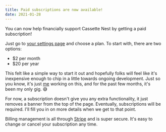 ```yaml
---
title: Paid subscriptions are now available!
date: 2021-01-28
---
```


You can now help financially support Cassette Nest by getting a paid subscription!

Just go to [your settings page](https://app.cassettenest.com/settings/#subscription) and choose a plan. To start with, there are two options:

- $2 per month
- $20 per year

This felt like a simple way to start it out and hopefully folks will feel like it's inexpensive enough to chip in a little towards ongoing development. Just so you know, it's just [me](https://treypiepmeier.com) working on this, and for the past few months, it's been my only gig. 😅

For now, a subscription doesn't give you any extra functionality, it just removes a banner from the top of the page. Eventually, subscriptions will be required. I'll fill you in on more details when we get to that point.

Billing management is all through [Stripe](https://stripe.com) and is super secure. It's easy to change or cancel your subscription any time.
